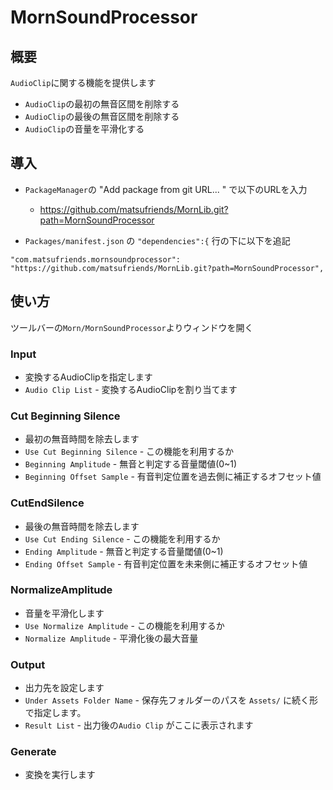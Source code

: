 # MornSoundProcessor

## 概要

`AudioClip`に関する機能を提供します

- `AudioClip`の最初の無音区間を削除する
- `AudioClip`の最後の無音区間を削除する
- `AudioClip`の音量を平滑化する

## 導入

- `PackageManager`の "Add package from git URL... " で以下のURLを入力
    - https://github.com/matsufriends/MornLib.git?path=MornSoundProcessor

- `Packages/manifest.json` の `"dependencies":{` 行の下に以下を追記

```
"com.matsufriends.mornsoundprocessor": "https://github.com/matsufriends/MornLib.git?path=MornSoundProcessor",
```

## 使い方

ツールバーの`Morn/MornSoundProcessor`よりウィンドウを開く

### Input

- 変換するAudioClipを指定します
- `Audio Clip List` - 変換するAudioClipを割り当てます

### Cut Beginning Silence

- 最初の無音時間を除去します
- `Use Cut Beginning Silence` - この機能を利用するか
- `Beginning Amplitude` - 無音と判定する音量閾値(0~1)
- `Beginning Offset Sample` - 有音判定位置を過去側に補正するオフセット値

### CutEndSilence

- 最後の無音時間を除去します
- `Use Cut Ending Silence` - この機能を利用するか
- `Ending Amplitude` - 無音と判定する音量閾値(0~1)
- `Ending Offset Sample` - 有音判定位置を未来側に補正するオフセット値

### NormalizeAmplitude

- 音量を平滑化します
- `Use Normalize Amplitude` - この機能を利用するか
- `Normalize Amplitude` - 平滑化後の最大音量

### Output

- 出力先を設定します
- `Under Assets Folder Name` - 保存先フォルダーのパスを `Assets/` に続く形で指定します。
- `Result List` - 出力後の`Audio Clip` がここに表示されます

### Generate

- 変換を実行します
